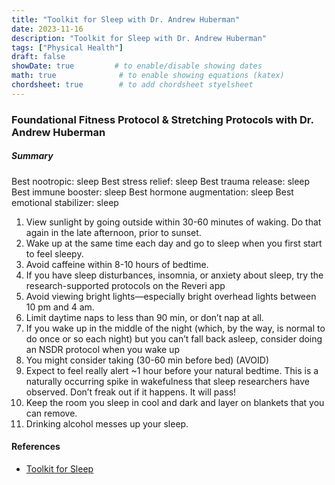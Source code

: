 ```yaml
---
title: "Toolkit for Sleep with Dr. Andrew Huberman"
date: 2023-11-16
description: "Toolkit for Sleep with Dr. Andrew Huberman"
tags: ["Physical Health"]
draft: false
showDate: true         # to enable/disable showing dates
math: true              # to enable showing equations (katex)
chordsheet: true        # to add chordsheet styelsheet
---
```


### Foundational Fitness Protocol & Stretching Protocols with Dr. Andrew Huberman

##### Summary
Best nootropic: sleep
Best stress relief: sleep
Best trauma release: sleep
Best immune booster: sleep
Best hormone augmentation: sleep
Best emotional stabilizer: sleep

1) View sunlight by going outside within 30-60 minutes of waking. Do that again in the late afternoon, prior to sunset. 
2) Wake up at the same time each day and go to sleep when you first start to feel sleepy.
3) Avoid caffeine within 8-10 hours of bedtime. 
4) If you have sleep disturbances, insomnia, or anxiety about sleep, try the research-supported protocols on the Reveri app
5) Avoid viewing bright lights—especially bright overhead lights between 10 pm and 4 am. 
6) Limit daytime naps to less than 90 min, or don’t nap at all. 
7) If you wake up in the middle of the night (which, by the way, is normal to do once or so each night) but you can’t fall back asleep, consider doing an NSDR protocol when you wake up
8) You might consider taking (30-60 min before bed) (AVOID)
9) Expect to feel really alert ~1 hour before your natural bedtime. This is a naturally occurring spike in wakefulness that sleep researchers have observed.  Don’t freak out if it happens. It will pass!
10) Keep the room you sleep in cool and dark and layer on blankets that you can remove.
11) Drinking alcohol messes up your sleep.


#### References
* [Toolkit for Sleep](https://www.hubermanlab.com/newsletter/toolkit-for-sleep)
